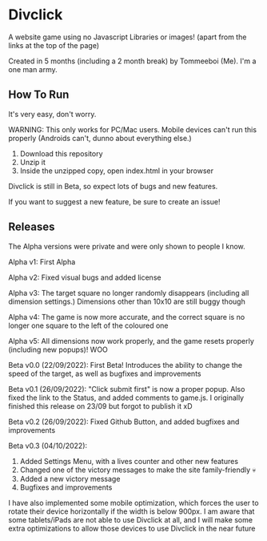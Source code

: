 # Divclick
A website game using no Javascript Libraries or images! (apart from the links at the top of the page)

Created in 5 months (including a 2 month break) by Tommeeboi (Me). I'm a one man army.

## How To Run
It's very easy, don't worry.

WARNING: This only works for PC/Mac users. Mobile devices can't run this properly (Androids can't, dunno about everything else.)

1. Download this repository
2. Unzip it
3. Inside the unzipped copy, open index.html in your browser

Divclick is still in Beta, so expect lots of bugs and new features.

If you want to suggest a new feature, be sure to create an issue!

## Releases
The Alpha versions were private and were only shown to people I know.

Alpha v1: First Alpha

Alpha v2: Fixed visual bugs and added license

Alpha v3: The target square no longer randomly disappears (including all dimension settings.) Dimensions other than 10x10 are still buggy though

Alpha v4: The game is now more accurate, and the correct square is no longer one square to the left of the coloured one

Alpha v5: All dimensions now work properly, and the game resets properly (including new popups)! WOO

Beta v0.0 (22/09/2022): First Beta! Introduces the ability to change the speed of the target, as well as bugfixes and improvements

Beta v0.1 (26/09/2022): "Click submit first" is now a proper popup. Also fixed the link to the Status, and added comments to game.js. I originally finished this release on 23/09 but forgot to publish it xD

Beta v0.2 (26/09/2022): Fixed Github Button, and added bugfixes and improvements

Beta v0.3 (04/10/2022):

1. Added Settings Menu, with a lives counter and other new features
2. Changed one of the victory messages to make the site family-friendly :skull:
3. Added a new victory message
4. Bugfixes and improvements

I have also implemented some mobile optimization, which forces the user to rotate their device horizontally if the width is below 900px. I am aware that some tablets/iPads are not able to use Divclick at all, and I will make some extra optimizations to allow those devices to use Divclick in the near future